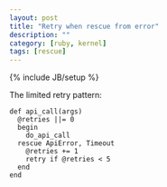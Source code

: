 ```yaml
---
layout: post
title: "Retry when rescue from error"
description: ""
category: [ruby, kernel]
tags: [rescue]
---
```

{% include JB/setup %}

The limited retry pattern:

    def api_call(args) 
      @retries ||= 0
      begin
        do_api_call 
      rescue ApiError, Timeout 
        @retries += 1
        retry if @retries < 5
      end
    end
